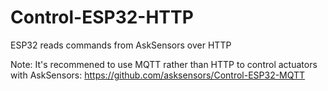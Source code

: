 # Control-ESP32-HTTP
ESP32 reads commands from AskSensors over HTTP

Note: It's recommened to use MQTT rather than HTTP to control actuators with AskSensors:
https://github.com/asksensors/Control-ESP32-MQTT
